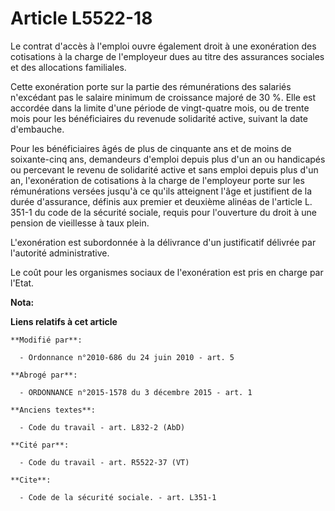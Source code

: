 # Article L5522-18

Le contrat d'accès à l'emploi ouvre également droit à une exonération des cotisations à la charge de l'employeur dues au
titre des assurances sociales et des allocations familiales.

Cette exonération porte sur la partie des rémunérations des salariés n'excédant pas le salaire minimum de croissance majoré
de 30 %. Elle est accordée dans la limite d'une période de vingt-quatre mois, ou de trente mois pour les bénéficiaires du
revenude solidarité active, suivant la date d'embauche.

Pour les bénéficiaires âgés de plus de cinquante ans et de moins de soixante-cinq ans, demandeurs d'emploi depuis plus d'un
an ou handicapés ou percevant le revenu de solidarité active et sans emploi depuis plus d'un an, l'exonération de cotisations
à la charge de l'employeur porte sur les rémunérations versées jusqu'à ce qu'ils atteignent l'âge et justifient de la durée
d'assurance, définis aux premier et deuxième alinéas de l'article L. 351-1 du code de la sécurité sociale, requis pour
l'ouverture du droit à une pension de vieillesse à taux plein.

L'exonération est subordonnée à la délivrance d'un justificatif délivrée par l'autorité administrative.

Le coût pour les organismes sociaux de l'exonération est pris en charge par l'Etat.

**Nota:**



**Liens relatifs à cet article**

	**Modifié par**:

	  - Ordonnance n°2010-686 du 24 juin 2010 - art. 5

	**Abrogé par**:

	  - ORDONNANCE n°2015-1578 du 3 décembre 2015 - art. 1

	**Anciens textes**:

	  - Code du travail - art. L832-2 (AbD)

	**Cité par**:

	  - Code du travail - art. R5522-37 (VT)

	**Cite**:

	  - Code de la sécurité sociale. - art. L351-1

